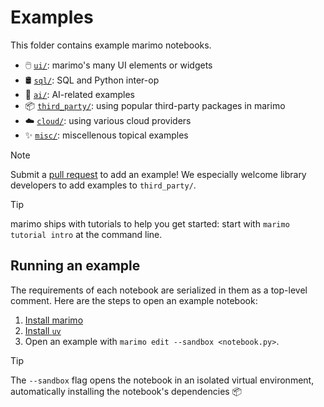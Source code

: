 # Examples


This folder contains example marimo notebooks.

- 🖱️ [`ui/`](ui/): marimo's many UI elements or widgets
- 🛢️ [`sql/`](sql/): SQL and Python inter-op
- 🤖 [`ai/`](ai/): AI-related examples
- 📦 [`third_party/`](third_party/): using popular third-party packages in marimo
- ☁️  [`cloud/`](cloud/): using various cloud providers
- ✨ [`misc/`](misc/): miscellenous topical examples

> [!NOTE]
> Submit a
> [pull request](https://github.com/marimo-team/marimo/pulls) to add an example!
> We especially welcome library developers to add examples to `third_party/`.

> [!Tip]
> marimo ships with tutorials to help you get started: start with
> `marimo tutorial intro` at the command line.

## Running an example

The requirements of each notebook are serialized in them as a top-level
comment. Here are the steps to open an example notebook:

1. [Install marimo](https://docs.marimo.io/getting_started/index.html#installation)
2. [Install `uv`](https://github.com/astral-sh/uv/?tab=readme-ov-file#installation)
3. Open an example with `marimo edit --sandbox <notebook.py>`.

> [!TIP]
> The `--sandbox` flag opens the notebook in an isolated virtual environment,
> automatically installing the notebook's dependencies 📦

